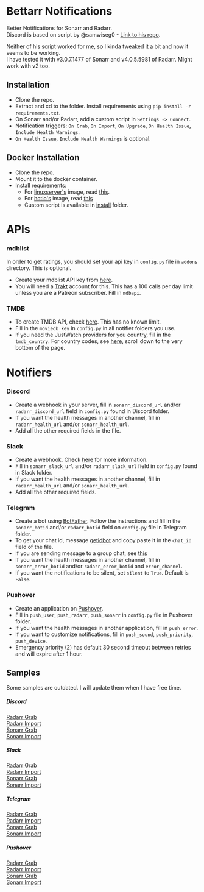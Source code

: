 # Bettarr Notifications
Better Notifications for Sonarr and Radarr. \
Discord is based on script by @samwiseg0 - [Link to his repo](https://github.com/samwiseg0/better-discord-notifications).

Neither of his script worked for me, so I kinda tweaked it a bit and now it seems to be working. \
I have tested it with v3.0.7.1477 of Sonarr and v4.0.5.5981 of Radarr. Might work with v2 too.

## Installation
- Clone the repo.
- Extract and cd to the folder. Install requirements using `pip install -r requirements.txt`.
- On Sonarr and/or Radarr, add a custom script in `Settings -> Connect`.
- Notification triggers: `On Grab`, `On Import`, `On Upgrade`, `On Health Issue`, `Include Health Warnings`.
- `On Health Issue`, `Include Health Warnings` is optional.

## Docker Installation
- Clone the repo.
- Mount it to the docker container.
- Install requirements:
  - For [linuxserver's](https://hub.docker.com/r/linuxserver/sonarr) image, read [this](https://www.linuxserver.io/blog/2019-09-14-customizing-our-containers).
  - For [hotio's](https://hotio.dev/containers/sonarr/) image, read [this](https://hotio.dev/faq/#guides)
  - Custom script is available in [install](https://github.com/NiNiyas/Bettarr-Notifications/tree/master/src/Standard%20Version/install) folder.

# APIs

### mdblist
In order to get ratings, you should set your api key in `config.py` file in `addons` directory. This is optional.
- Create your mdblist API key from [here](https://mdblist.com/). 
- You will need a [Trakt](https://trakt.tv) account for this. This has a 100 calls per day limit unless you are a Patreon subscriber. Fill in `mdbapi`.

### TMDB
- To create TMDB API, check [here](https://www.themoviedb.org/settings/api). This has no known limit.
- Fill in the `moviedb_key` in `config.py` in all notifier folders you use.
- If you need the JustWatch providers for you country, fill in the `tmdb_country`. For country codes, see [here](https://www.justwatch.com/), scroll down to the very bottom of the page.

# Notifiers

### Discord
- Create a webhook in your server, fill in `sonarr_discord_url` and/or `radarr_discord_url` field in `config.py` found in Discord folder.
- If you want the health messages in another channel, fill in `radarr_health_url` and/or `sonarr_health_url`.
- Add all the other required fields in the file.

### Slack
- Create a webhook. Check [here](https://api.slack.com/messaging/webhooks#create_a_webhook) for more information.
- Fill in `sonarr_slack_url` and/or `radarr_slack_url` field in `config.py` found in Slack folder.
- If you want the health messages in another channel, fill in `radarr_health_url` and/or `sonarr_health_url`.
- Add all the other required fields.

### Telegram
- Create a bot using [BotFather](https://t.me/botfather). Follow the instructions and fill in the `sonarr_botid` and/or `radarr_botid` field on `config.py` file in Telegram folder.
- To get your chat id, message [getidbot](https://telegram.me/get_id_bot) and copy paste it in the `chat_id` field of the file. 
- If you are sending message to  a group chat, see [this](https://stackoverflow.com/questions/32423837/telegram-bot-how-to-get-a-group-chat-id)
- If you want the health messages in another channel, fill in `sonarr_error_botid` and/or `radarr_error_botid` and `error_channel`.
- If you want the notifications to be silent, set `silent` to `True`. Default is `False`.

### Pushover
- Create an application on [Pushover](https://pushover.net).
- Fill in `push_user`, `push_radarr`, `push_sonarr` in `config.py` file in Pushover folder.
- If you want the health messages in another application, fill in `push_error`.
- If you want to customize notifications, fill in `push_sound`, `push_priority`, `push_device`.
- Emergency priority (2) has default 30 second timeout between retries and will expire after 1 hour.

## Samples
Some samples are outdated. I will update them when I have free time.
##### Discord
[Radarr Grab](https://user-images.githubusercontent.com/54862871/105728794-8ea3f980-5f52-11eb-86d1-fbd2b02da663.jpg "Radarr Grab - Discord")\
[Radarr Import](https://user-images.githubusercontent.com/54862871/105728796-8f3c9000-5f52-11eb-90b0-ffe0e23d24ee.jpg "Radarr Import - Discord")\
[Sonarr Grab](https://user-images.githubusercontent.com/54862871/105728802-8fd52680-5f52-11eb-8301-4c85d14e9c32.jpg "Sonarr Grab - Discord")\
[Sonarr Import](https://user-images.githubusercontent.com/54862871/105728806-906dbd00-5f52-11eb-9898-c1d08a3ccdcc.jpg "Sonarr Import - Discord")

##### Slack
[Radarr Grab](https://user-images.githubusercontent.com/54862871/105728811-91065380-5f52-11eb-9576-44d0b3cf2d09.jpg "Radarr Grab - Slack")\
[Radarr Import](https://user-images.githubusercontent.com/54862871/105728815-919eea00-5f52-11eb-9fb3-e96edc46a940.jpg "Radarr Import - Slack")\
[Sonarr Grab](https://user-images.githubusercontent.com/54862871/105728816-92378080-5f52-11eb-90d2-56515dfacff0.jpg "Sonarr Grab - Slack")\
[Sonarr Import](https://user-images.githubusercontent.com/54862871/105728820-92d01700-5f52-11eb-81fe-8c66f463c74a.jpg "Sonarr Import - Slack")

##### Telegram
[Radarr Grab](https://user-images.githubusercontent.com/54862871/105728778-8ba90900-5f52-11eb-8cf6-200ac605e56d.jpg "Radarr Grab - Telegram")\
[Radarr Import](https://user-images.githubusercontent.com/54862871/105728785-8cda3600-5f52-11eb-958a-0a21a625517e.jpg "Radarr Import - Telegram")\
[Sonarr Grab](https://user-images.githubusercontent.com/54862871/105728789-8d72cc80-5f52-11eb-8a5e-c94f7d08c921.jpg "Sonarr Grab - Telegram") \
[Sonarr Import](https://user-images.githubusercontent.com/54862871/105728792-8e0b6300-5f52-11eb-87ce-f9ecf033d2e3.jpg "Sonarr Import - Telegram")

##### Pushover
[Radarr Grab](https://user-images.githubusercontent.com/54862871/157842632-605b7177-76c9-4e22-b079-9df694f35e05.jpg "Radarr Grab - Pushover")\
[Radarr Import](https://user-images.githubusercontent.com/54862871/157842640-ca4a9f69-7273-4fdf-b633-cfec69034f02.jpg "Radarr Import - Pushover")\
[Sonarr Grab](https://user-images.githubusercontent.com/54862871/157842643-5780ce15-68f7-4b23-bc9f-45c35b73b0ea.jpg "Sonarr Grab - Pushover")\
[Sonarr Import](https://user-images.githubusercontent.com/54862871/157842624-5b80aeaf-a7a0-44d8-b296-ea0a01dbd359.jpg "Sonarr Import - Pushover")
